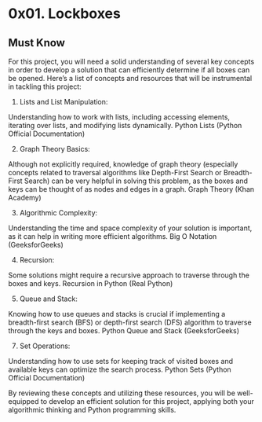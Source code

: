 # 0x01. Lockboxes

## Must Know

For this project, you will need a solid understanding of several key concepts in order to develop a solution that can efficiently determine if all boxes can be opened. Here’s a list of concepts and resources that will be instrumental in tackling this project:

1. Lists and List Manipulation:

Understanding how to work with lists, including accessing elements, iterating over lists, and modifying lists dynamically.
Python Lists (Python Official Documentation)

2. Graph Theory Basics:

Although not explicitly required, knowledge of graph theory (especially concepts related to traversal algorithms like Depth-First Search or Breadth-First Search) can be very helpful in solving this problem, as the boxes and keys can be thought of as nodes and edges in a graph.
Graph Theory (Khan Academy)

3. Algorithmic Complexity:

Understanding the time and space complexity of your solution is important, as it can help in writing more efficient algorithms.
Big O Notation (GeeksforGeeks)

4. Recursion:

Some solutions might require a recursive approach to traverse through the boxes and keys.
Recursion in Python (Real Python)

5. Queue and Stack:

Knowing how to use queues and stacks is crucial if implementing a breadth-first search (BFS) or depth-first search (DFS) algorithm to traverse through the keys and boxes.
Python Queue and Stack (GeeksforGeeks)

7. Set Operations:

Understanding how to use sets for keeping track of visited boxes and available keys can optimize the search process.
Python Sets (Python Official Documentation)

By reviewing these concepts and utilizing these resources, you will be well-equipped to develop an efficient solution for this project, applying both your algorithmic thinking and Python programming skills.